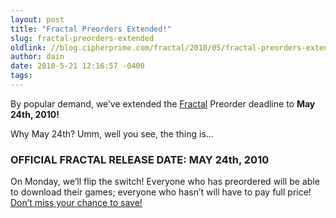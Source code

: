 ```yaml
---
layout: post
title: "Fractal Preorders Extended!"
slug: fractal-preorders-extended
oldlink: //blog.cipherprime.com/fractal/2010/05/fractal-preorders-extended
author: dain
date: 2010-5-21 12:16:57 -0400
tags: 
---
```


By popular demand, we’ve extended the [Fractal](http://www.playfractal.com) Preorder deadline to **May 24th, 2010!**

Why May 24th? Umm, well you see, the thing is…

### **OFFICIAL FRACTAL RELEASE DATE: MAY 24th, 2010**

On Monday, we’ll flip the switch! Everyone who has preordered will be able to download their games; everyone who hasn’t will have to pay full price! [Don’t miss your chance to save!](https://store.cipherprime.com/promo/fractal)

